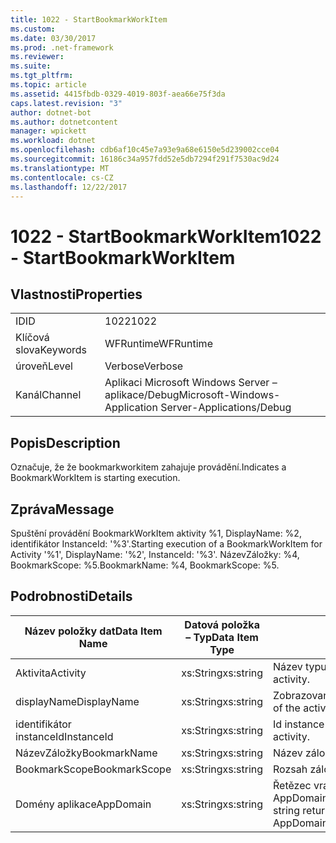 ```yaml
---
title: 1022 - StartBookmarkWorkItem
ms.custom: 
ms.date: 03/30/2017
ms.prod: .net-framework
ms.reviewer: 
ms.suite: 
ms.tgt_pltfrm: 
ms.topic: article
ms.assetid: 4415fbdb-0329-4019-803f-aea66e75f3da
caps.latest.revision: "3"
author: dotnet-bot
ms.author: dotnetcontent
manager: wpickett
ms.workload: dotnet
ms.openlocfilehash: cdb6af10c45e7a93e9a68e6150e5d239002cce04
ms.sourcegitcommit: 16186c34a957fdd52e5db7294f291f7530ac9d24
ms.translationtype: MT
ms.contentlocale: cs-CZ
ms.lasthandoff: 12/22/2017
---
```

# <a name="1022---startbookmarkworkitem"></a><span data-ttu-id="75bd8-102">1022 - StartBookmarkWorkItem</span><span class="sxs-lookup"><span data-stu-id="75bd8-102">1022 - StartBookmarkWorkItem</span></span>
## <a name="properties"></a><span data-ttu-id="75bd8-103">Vlastnosti</span><span class="sxs-lookup"><span data-stu-id="75bd8-103">Properties</span></span>  
  
|||  
|-|-|  
|<span data-ttu-id="75bd8-104">ID</span><span class="sxs-lookup"><span data-stu-id="75bd8-104">ID</span></span>|<span data-ttu-id="75bd8-105">1022</span><span class="sxs-lookup"><span data-stu-id="75bd8-105">1022</span></span>|  
|<span data-ttu-id="75bd8-106">Klíčová slova</span><span class="sxs-lookup"><span data-stu-id="75bd8-106">Keywords</span></span>|<span data-ttu-id="75bd8-107">WFRuntime</span><span class="sxs-lookup"><span data-stu-id="75bd8-107">WFRuntime</span></span>|  
|<span data-ttu-id="75bd8-108">úroveň</span><span class="sxs-lookup"><span data-stu-id="75bd8-108">Level</span></span>|<span data-ttu-id="75bd8-109">Verbose</span><span class="sxs-lookup"><span data-stu-id="75bd8-109">Verbose</span></span>|  
|<span data-ttu-id="75bd8-110">Kanál</span><span class="sxs-lookup"><span data-stu-id="75bd8-110">Channel</span></span>|<span data-ttu-id="75bd8-111">Aplikaci Microsoft Windows Server – aplikace/Debug</span><span class="sxs-lookup"><span data-stu-id="75bd8-111">Microsoft-Windows-Application Server-Applications/Debug</span></span>|  
  
## <a name="description"></a><span data-ttu-id="75bd8-112">Popis</span><span class="sxs-lookup"><span data-stu-id="75bd8-112">Description</span></span>  
 <span data-ttu-id="75bd8-113">Označuje, že že bookmarkworkitem zahajuje provádění.</span><span class="sxs-lookup"><span data-stu-id="75bd8-113">Indicates a BookmarkWorkItem is starting execution.</span></span>  
  
## <a name="message"></a><span data-ttu-id="75bd8-114">Zpráva</span><span class="sxs-lookup"><span data-stu-id="75bd8-114">Message</span></span>  
 <span data-ttu-id="75bd8-115">Spuštění provádění BookmarkWorkItem aktivity %1, DisplayName: %2, identifikátor InstanceId: '%3'.</span><span class="sxs-lookup"><span data-stu-id="75bd8-115">Starting execution of a BookmarkWorkItem for Activity '%1', DisplayName: '%2', InstanceId: '%3'.</span></span>  <span data-ttu-id="75bd8-116">NázevZáložky: %4, BookmarkScope: %5.</span><span class="sxs-lookup"><span data-stu-id="75bd8-116">BookmarkName: %4, BookmarkScope: %5.</span></span>  
  
## <a name="details"></a><span data-ttu-id="75bd8-117">Podrobnosti</span><span class="sxs-lookup"><span data-stu-id="75bd8-117">Details</span></span>  
  
|<span data-ttu-id="75bd8-118">Název položky dat</span><span class="sxs-lookup"><span data-stu-id="75bd8-118">Data Item Name</span></span>|<span data-ttu-id="75bd8-119">Datová položka – Typ</span><span class="sxs-lookup"><span data-stu-id="75bd8-119">Data Item Type</span></span>|<span data-ttu-id="75bd8-120">Popis</span><span class="sxs-lookup"><span data-stu-id="75bd8-120">Description</span></span>|  
|--------------------|--------------------|-----------------|  
|<span data-ttu-id="75bd8-121">Aktivita</span><span class="sxs-lookup"><span data-stu-id="75bd8-121">Activity</span></span>|<span data-ttu-id="75bd8-122">xs:String</span><span class="sxs-lookup"><span data-stu-id="75bd8-122">xs:string</span></span>|<span data-ttu-id="75bd8-123">Název typu aktivity.</span><span class="sxs-lookup"><span data-stu-id="75bd8-123">The type name of the activity.</span></span>|  
|<span data-ttu-id="75bd8-124">displayName</span><span class="sxs-lookup"><span data-stu-id="75bd8-124">DisplayName</span></span>|<span data-ttu-id="75bd8-125">xs:String</span><span class="sxs-lookup"><span data-stu-id="75bd8-125">xs:string</span></span>|<span data-ttu-id="75bd8-126">Zobrazovaný název aktivity.</span><span class="sxs-lookup"><span data-stu-id="75bd8-126">The display name of the activity.</span></span>|  
|<span data-ttu-id="75bd8-127">identifikátor instanceId</span><span class="sxs-lookup"><span data-stu-id="75bd8-127">InstanceId</span></span>|<span data-ttu-id="75bd8-128">xs:String</span><span class="sxs-lookup"><span data-stu-id="75bd8-128">xs:string</span></span>|<span data-ttu-id="75bd8-129">Id instance aktivity.</span><span class="sxs-lookup"><span data-stu-id="75bd8-129">The instance id of the activity.</span></span>|  
|<span data-ttu-id="75bd8-130">NázevZáložky</span><span class="sxs-lookup"><span data-stu-id="75bd8-130">BookmarkName</span></span>|<span data-ttu-id="75bd8-131">xs:String</span><span class="sxs-lookup"><span data-stu-id="75bd8-131">xs:string</span></span>|<span data-ttu-id="75bd8-132">Název záložky</span><span class="sxs-lookup"><span data-stu-id="75bd8-132">The name of the bookmark.</span></span>|  
|<span data-ttu-id="75bd8-133">BookmarkScope</span><span class="sxs-lookup"><span data-stu-id="75bd8-133">BookmarkScope</span></span>|<span data-ttu-id="75bd8-134">xs:String</span><span class="sxs-lookup"><span data-stu-id="75bd8-134">xs:string</span></span>|<span data-ttu-id="75bd8-135">Rozsah záložky.</span><span class="sxs-lookup"><span data-stu-id="75bd8-135">The scope of the bookmark.</span></span>|  
|<span data-ttu-id="75bd8-136">Domény aplikace</span><span class="sxs-lookup"><span data-stu-id="75bd8-136">AppDomain</span></span>|<span data-ttu-id="75bd8-137">xs:String</span><span class="sxs-lookup"><span data-stu-id="75bd8-137">xs:string</span></span>|<span data-ttu-id="75bd8-138">Řetězec vrácený AppDomain.CurrentDomain.FriendlyName.</span><span class="sxs-lookup"><span data-stu-id="75bd8-138">The string returned by AppDomain.CurrentDomain.FriendlyName.</span></span>|
